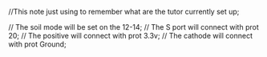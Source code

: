 //This note just using to remember what are the tutor currently set up;

// The soil mode will be set on the 12-14;
// The S port will connect with prot 20;
// The positive will connect with prot 3.3v;
// The cathode will connect with prot Ground;
